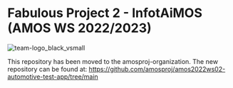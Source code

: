 # Fabulous Project 2 - InfotAiMOS (AMOS WS 2022/2023)
![team-logo_black_vsmall](https://user-images.githubusercontent.com/73954080/197886069-24968961-f066-41bd-a309-06e0c886dc94.png)

This repository has been moved to the amosproj-organization. 
The new repository can be found at: https://github.com/amosproj/amos2022ws02-automotive-test-app/tree/main
